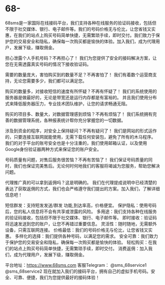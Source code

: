 # 68-
68sms是一家国际在线接码平台，我们支持各种在线服务的验证码接收，包括但不限于社交媒体、银行、电子邮件等。我们的号码价格无与伦比，让您省钱又实惠，在我们的站点上购买号码简单快捷，无需繁琐手续，即时交付。我们致力于保护您的交易安全和隐私，确保每一次购买都是愉快的体验。加入我们，成为代理用户，发展下级，赚取佣金。

担心泄露个人手机号码？不再担心了！
我们为您提供了安全的接码解决方案，让您在无需透露真实号码的情况下接收验证码。

需要的数量庞大，害怕购买到的数量不足？不再害怕了！
我们有着数个运营商支持，无论您需要多少，我们都可以满足您。

购买的数量多，对接收短信的速度有所怀疑？不再有怀疑了！
我们的系统使用的服务器是做最好的，无论是带宽还是运行内存都是有富裕的。
并且我们使用分布式来降低服务器压力，专业技术团队维护，让您的请求畅通无阻。

购买的项目多、数量大，对数据管理感到烦恼？不再有烦恼了！
我们系统拥有完善的数据管理系统，各种报表统计帮你充分掌握您的一切数据。

涉及到资金的程序，对安全上保持疑问？不再有疑问了！
我们是网站的形式运作的，只要连接互联网就能使用，无需下载任何安装包，避免了所有的木马程序。
我们的对于平台的账号安全也是十分注重的，我们使用邮箱认证，以及使用Google身份验证器两种方式来保证您的账户安全。

号码质量有问题，对售后服务很苦恼？不再有苦恼了！
我们保证号码质量的同时，我们也保证完美售后。无论何时何地我们的客服将竭诚为您服务，帮助您解决问题。

代理推广真的可以拿到返佣吗？这是明确的。
我们在代理提成说明中已经清楚的表达了获取返佣的方式，我们也会严格遵守我们提出的方案。加入我们，了解详细信息吧！

短信群发：支持短发发送/群发 功能,到达率高，价格便宜。
保护隐私：使用号码后，您的私人信息将不会有共享或泄露的风险。
多用途：我们支持各种在线服务的验证码接收，包括但不限于社交媒体、银行、电子邮件等。
即时接收：验证码将迅速发送到您的账户，让您不再错过重要信息。
灵活性：随时随地，无需额外设备，只需互联网连接。
价格最低：我们的号码价格无与伦比，让您省钱又实惠。
多样化的选择：我们提供各种号码，以满足您的需求。
安全可靠：我们致力于保护您的交易安全和隐私，确保每一次购买都是愉快的体验。
轻松购买：在我们的站点上购买号码简单快捷，无需繁琐手续，即时交付。
消费返佣：加入我们，成为代理用户，发展下级，赚取佣金。

平台地址：https://www.68sms.com
客服Telegram： @sms_68service1
	            @sms_68service2
现在就加入我们的接码平台，拥有自己的虚拟手机号码。安全、可靠、便捷，我们为您提供最好的接码体验！
